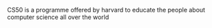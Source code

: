 CS50 is a programme offered by harvard to educate the people about computer science all over the world